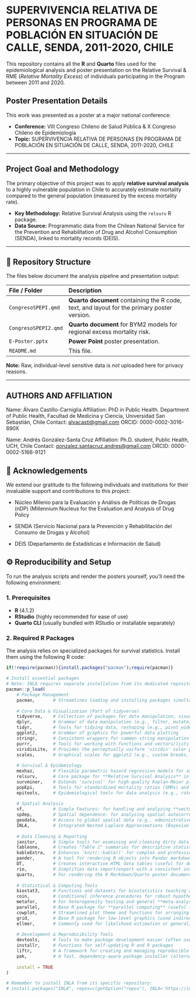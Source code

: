 # SUPERVIVENCIA RELATIVA DE PERSONAS EN PROGRAMA DE POBLACIÓN EN SITUACIÓN DE CALLE, SENDA, 2011-2020, CHILE

This repository contains all the **R** and **Quarto** files used for the epidemiological analysis and poster presentation on the Relative Survival & $\text{RME}$ (*Relative Mortality Excess*) of individuals participating in the Program between 2011 and 2020.

## Poster Presentation Details

This work was presented as a poster at a major national conference:

* **Conference:** VIII Congreso Chileno de Salud Pública & X Congreso Chileno de Epidemiología
* **Topic:** SUPERVIVENCIA RELATIVA DE PERSONAS EN PROGRAMA DE POBLACIÓN EN SITUACIÓN DE CALLE, SENDA, 2011-2020, CHILE

---

## Project Goal and Methodology

The primary objective of this project was to apply **relative survival analysis** to a highly vulnerable population in Chile to accurately estimate mortality compared to the general population (measured by the excess mortality rate).

* **Key Methodology:** Relative Survival Analysis using the `relsurv` R package.
* **Data Source:** Programmatic data from the Chilean National Service for the Prevention and Rehabilitation of Drug and Alcohol Consumption (SENDA), linked to mortality records (DEIS).

---

## 📁 Repository Structure

The files below document the analysis pipeline and presentation output:

| File / Folder | Description |
| :--- | :--- |
| `CongresoSPEPI.qmd` | **Quarto document** containing the R code, text, and layout for the primary poster version. |
| `CongresoSPEPI2.qmd` | **Quarto document** for BYM2 models for regional excess mortality risk. |
| `E-Poster.pptx` | **Power Point** poster presentation. |
| `README.md` | This file. |

**Note:** Raw, individual-level sensitive data is *not* uploaded here for privacy reasons.

---

## AUTHORS AND AFFILIATION

Name: Álvaro Castillo-Carniglia
Affiliation: PhD in Public Health. Department of Public Health, Facultad de Medicina y Ciencia, Universidad San Sebastián, Chile
Contact: alvacasti@gmail.com
ORCID: 0000-0002-3016-890X

Name: Andrés González-Santa Cruz
Affiliation: Ph.D. student, Public Health, UCH, Chile
Contact: gonzalez.santacruz.andres@gmail.com
ORCID: 0000-0002-5166-9121

## 🤝 Acknowledgements

We extend our gratitude to the following individuals and institutions for their invaluable support and contributions to this project:

- Núcleo Milenio para la Evaluación y Análisis de Políticas de Drogas (nDP) (Millennium Nucleus for the Evaluation and Analysis of Drug Policy

- SENDA (Servicio Nacional para la Prevención y Rehabilitación del Consumo de Drogas y Alcohol)

- DEIS (Departamento de Estadísticas e Información de Salud)


## ⚙️ Reproducibility and Setup

To run the analysis scripts and render the posters yourself, you'll need the following environment:

### 1. Prerequisites

* **R** (4.1.2)
* **RStudio** (highly recommended for ease of use)
* **Quarto CLI** (usually bundled with RStudio or installable separately)

### 2. Required R Packages

The analysis relies on specialized packages for survival statistics. Install them using the following R code:

```r
if(!require(pacman)){install.packages("pacman");require(pacman)}

# Install essential packages
# Note: INLA requires separate installation from its dedicated repository.
pacman::p_load(
    # Package Management
    pacman,       # Streamlines loading and installing packages simultaneously
    
    # Core Data & Visualization (Part of tidyverse)
    tidyverse,    # Collection of packages for data manipulation, visualization, and more
    dplyr,        # Grammar of data manipulation (e.g., filter, mutate, group_by)
    tidyr,        # Tools for tidying data, reshaping (e.g., pivot_wider, pivot_longer)
    ggplot2,      # Grammar of graphics for powerful data plotting
    stringr,      # Consistent wrappers for common string manipulation tasks
    purrr,        # Tools for working with functions and vectors/lists (e.g., mapping)
    viridisLite,  # Provides the perceptually uniform 'viridis' color palettes
    scales,       # Graphical scales for ggplot2 (e.g., custom breaks, formatting labels for axes)
    
    # Survival & Epidemiology
    mexhaz,       # Flexible parametric hazard regression models for survival analysis
    relsurv,      # Core package for **Relative Survival Analysis** in population-based studies
    survminer,    # Extends 'survival' for high-quality Kaplan-Meier plots and survival tables
    popEpi,       # Tools for standardized mortality ratios (SMRs) and population-level survival measures
    epitools,     # Epidemiological tools for data analysis (e.g., rate ratios, exact confidence intervals)
    
    # Spatial Analysis
    sf,           # Simple Features: for handling and analyzing **vector-based spatial data** (points, lines, polygons)
    spdep,        # Spatial dependence: for analyzing spatial autocorrelation and spatial regression models
    geodata,      # Access to global spatial data (e.g., administrative boundaries, climate data)
    INLA,         # Integrated Nested Laplace Approximations (Bayesian spatial modeling) - install separately
    
    # Data Cleaning & Reporting
    janitor,      # Simple tools for examining and cleaning dirty data (e.g., cleaning column names)
    tableone,     # Creates "Table 1" summaries for descriptive statistics (baseline characteristics)
    kableExtra,   # Enhances 'knitr::kable()' for complex and professional R Markdown tables
    pander,       # A tool for rendering R objects into Pandoc markdown formats
    DT,           # Creates interactive HTML data tables (useful for detailed tables in R Markdown/Quarto)
    rio,          # Simplifies data import/export with a consistent interface ('import()')
    quarto,       # For rendering the R Markdown/Quarto poster documents (.qmd files)
    
    # Statistical & Computing Tools
    biostat3,     # Functions and datasets for biostatistics teaching and research
    coin,         # Conditional inference procedures for robust hypothesis testing (e.g., permutation tests)
    metafor,      # For heterogeneity testing and general **meta-analysis** methods
    parallel,     # Base R package for **parallel computing** (useful for speeding up bootstrap and resampling)
    cowplot,      # Streamlined plot theme and functions for arranging multiple ggplot2 plots
    grid,         # Base R package for low-level graphics (used indirectly for plot arrangement)
    ellmer,       # Commonly used for likelihood estimation or generalized mixed-effects models (LMM/GLMM)
    
    # Development & Reproducibility Tools
    devtools,     # Tools to make package development easier (often used to install from GitHub)
    installr,     # Functions for self-updating R and R packages
    liftr,        # A framework for creating and managing reproducible research projects
    pak,          # A fast, dependency-aware package installer (alternative to install.packages)
    
    install = TRUE
)

# Remember to install INLA from its specific repository:
# install.packages("INLA", repos=c(getOption("repos"), INLA='https://inla.r-inla-download.org/R/stable'), dep = TRUE)
```
